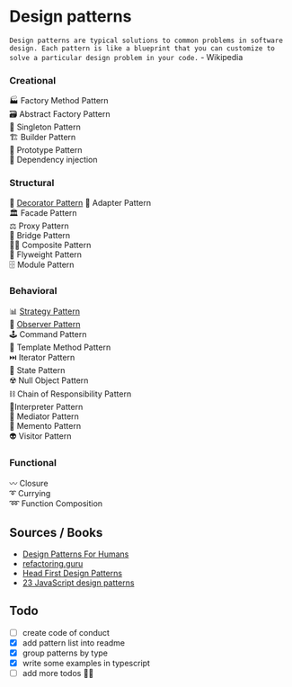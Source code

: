 # Design patterns
`Design patterns are typical solutions to common problems in software design. Each pattern is like a blueprint that you can customize to solve a particular design problem in your code.` - Wikipedia


### Creational
🏭 Factory Method Pattern  
🗃️ Abstract Factory Pattern  
🥇 Singleton Pattern  
🏗️ Builder Pattern  
🤖 Prototype Pattern  
💉 Dependency injection  


### Structural
🎍 [Decorator Pattern](/examples/decorator)
🔌 Adapter Pattern  
🏛️ Facade Pattern  
⚖️ Proxy Pattern  
🌉 Bridge Pattern  
🏳️‍🌈 Composite Pattern  
🦋 Flyweight Pattern  
🗄️ Module Pattern  


### Behavioral
📊 [Strategy Pattern](/examples/strategy)  
🔎 [Observer Pattern](/examples/observer)  
🕹️ Command Pattern  
👥 Template Method Pattern  
⏭️ Iterator Pattern  
🧠 State Pattern  
☢️ Null Object Pattern  
⛓️ Chain of Responsibility Pattern  
💭Interpreter Pattern  
🚦 Mediator Pattern  
📝 Memento Pattern  
👽 Visitor Pattern  

 
### Functional
〰️ Closure  
➰ Currying  
➿ Function Composition  


## Sources / Books
- [Design Patterns For Humans](https://github.com/kamranahmedse/design-patterns-for-humans)
- [refactoring.guru](https://refactoring.guru/design-patterns)
- [Head First Design Patterns](https://www.oreilly.com/library/view/head-first-design/0596007124/)
- [23 JavaScript design patterns](https://boostlog.io/@sonuton/23-javascript-design-patterns-5adb006847018500491f3f7f)


## Todo
- [ ] create code of conduct
- [x] add pattern list into readme
- [x] group patterns by type
- [x] write some examples in typescript
- [ ] add more todos 🤙🏻
